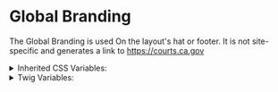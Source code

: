 <!-- This is the general documentation layout. Add or remove any sections as needed, but try to stay consistent across components. -->
# Global Branding

The Global Branding is used On the layout's hat or footer.
It is not site-specific and generates a link to https://courts.ca.gov

<details>
  <summary>Inherited CSS Variables:</summary>
  - `--color` font text, white by default.
</details>

<details>
  <summary>Twig Variables:</summary>
  ```
  text: "Judicial Branch of California",
  destination: "https://courts.ca.gov",
  ```
</details>

